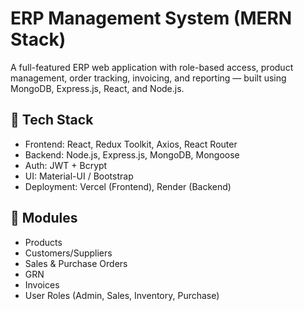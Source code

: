 # ERP Management System (MERN Stack)

A full-featured ERP web application with role-based access, product management, order tracking, invoicing, and reporting — built using MongoDB, Express.js, React, and Node.js.

## 🔧 Tech Stack

- Frontend: React, Redux Toolkit, Axios, React Router
- Backend: Node.js, Express.js, MongoDB, Mongoose
- Auth: JWT + Bcrypt
- UI: Material-UI / Bootstrap
- Deployment: Vercel (Frontend), Render (Backend)

## 📂 Modules

- Products
- Customers/Suppliers
- Sales & Purchase Orders
- GRN
- Invoices
- User Roles (Admin, Sales, Inventory, Purchase)

